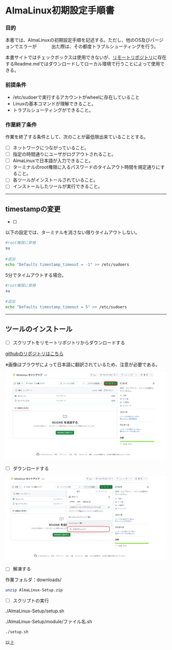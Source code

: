 # AlmaLinux初期設定手順書

### 目的

本書では、AlmaLinuxの初期設定手順を記述する。ただし、他のOS及びバージョンでエラーが　　 　出た際は、その都度トラブルシューティングを行う。

本書サイトではチェックボックスは使用できないが、[リモートリポジトリ](https://github.com/yuu996/AlmaLinux-Setup)に存在するReadme.mdではダウンロードしてローカル環境で行うことによって使用できる。

### 前提条件

- /etc/sudoerで実行するアカウントがwheelに存在していること
- Linuxの基本コマンドが理解できること。
- トラブルシューティングができること。

### 作業終了条件

作業を終了する条件として、次のことが最低限出来ていることとする。

- [ ]  ネットワークにつながっていること。
- [ ]  指定の時間通りにユーザがログアウトされること。
- [ ]  AlmaLinuxで日本語が入力できること。
- [ ]  ターミナルのroot権限に入るパスワードのタイムアウト時間を規定通りにすること。
- [ ]  各ツールがインストールされていること。
- [ ]  インストールしたツールが実行できること。

---

## timestampの変更

- [ ]  

以下の設定では、ターミナルを消さない限りタイムアウトしない。

```bash
#root権限に昇格
su 

#追加
echo "Defaults timestamp_timeout = -1" >> /etc/sudoers
```

5分でタイムアウトする場合。

```bash
#root権限に昇格
su 

#追加
echo "Defaults timestamp_timeout = 5" >> /etc/sudoers
```

---

## ツールのインストール

- [ ]  スクリプトをリモートリポジトリからダウンロードする

[githubのリポジトリはこちら](https://github.com/yuu996/AlmaLinux-Setup)

※画像はブラウザによって日本語に翻訳されているため、注意が必要である。

![スクリーンショット 2024-02-16 113347.png](AlmaLinux%E5%88%9D%E6%9C%9F%E8%A8%AD%E5%AE%9A%E6%89%8B%E9%A0%86%E6%9B%B8%20678888abd69340a3b452b6ffbdd1b30d/%25E3%2582%25B9%25E3%2582%25AF%25E3%2583%25AA%25E3%2583%25BC%25E3%2583%25B3%25E3%2582%25B7%25E3%2583%25A7%25E3%2583%2583%25E3%2583%2588_2024-02-16_113347.png)

- [ ]  ダウンロードする

![スクリーンショット 2024-02-16 113405.png](AlmaLinux%E5%88%9D%E6%9C%9F%E8%A8%AD%E5%AE%9A%E6%89%8B%E9%A0%86%E6%9B%B8%20678888abd69340a3b452b6ffbdd1b30d/%25E3%2582%25B9%25E3%2582%25AF%25E3%2583%25AA%25E3%2583%25BC%25E3%2583%25B3%25E3%2582%25B7%25E3%2583%25A7%25E3%2583%2583%25E3%2583%2588_2024-02-16_113405.png)

- [ ]  解凍する

作業フォルダ：downloads/

```bash
unzip AlmaLinux-Setup.zip
```

- [ ]  スクリプトの実行

./AlmaLinux-Setup/setup.sh

./AlmaLinux-Setup/module/ファイル名.sh

```bash
./setup.sh
```

以上
